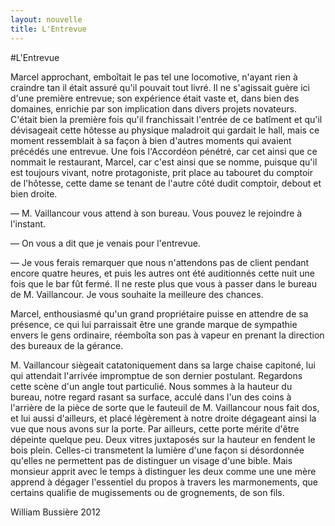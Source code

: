 ```yaml
---
layout: nouvelle
title: L'Entrevue
---
```

#L'Entrevue

Marcel approchant, emboîtait le pas tel une locomotive, n'ayant rien à craindre tan il était assuré qu'il pouvait tout livré. Il ne s'agissait guère ici d'une première entrevue; son expérience était vaste et, dans bien des domaines, enrichie par son implication dans divers projets novateurs. C'était bien la première fois qu'il franchissait l'entrée de ce batîment et qu'il dévisageait cette hôtesse au physique maladroit qui gardait le hall, mais ce moment ressemblait à sa façon à bien d'autres moments qui avaient précédés une entrevue. Une fois l'Accordéon pénétré, car cet ainsi que ce nommait le restaurant, Marcel, car c'est ainsi que se nomme, puisque qu'il est toujours vivant, notre protagoniste, prit place au tabouret du comptoir de l'hôtesse, cette dame se tenant de l'autre côté dudit comptoir, debout et bien droite.

&mdash; M. Vaillancour vous attend à son bureau. Vous pouvez le rejoindre à l'instant.

&mdash; On vous a dit que je venais pour l'entrevue.

&mdash; Je vous ferais remarquer que nous n'attendons pas de client pendant encore quatre heures, et puis les autres ont été auditionnés cette nuit une fois que le bar fût fermé. Il ne reste plus que vous à passer dans le bureau de M. Vaillancour. Je vous souhaite la meilleure des chances.

Marcel, enthousiasmé qu'un grand propriétaire puisse en attendre de sa présence, ce qui lui parraissait être une grande marque de sympathie envers le gens ordinaire, réemboîta son pas à vapeur en prenant la direction des bureaux de la gérance.

M. Vaillancour siègeait catatoniquement dans sa large chaise capitoné, lui qui attendait l'arrivée impromptue de son dernier postulant. Regardons cette scène d'un angle tout particulié. Nous sommes à la hauteur du bureau, notre regard rasant sa surface, acculé dans l'un des coins à l'arrière de la pièce de sorte que le fauteuil de M. Vaillancour nous fait dos, et lui aussi d'ailleurs, et placé légèrement à notre droite dégageant ainsi la vue que nous avons sur la porte. Par ailleurs, cette porte mérite d'être dépeinte quelque peu. Deux vitres juxtaposés sur la hauteur en fendent le bois plein. Celles-ci transmetent la lumière d'une façon si désordonnée qu'elles ne permettent pas de distinguer un visage d'une bible. Mais monsieur apprit avec le temps à distinguer les deux comme une une mère apprend à dégager l'essentiel du propos à travers les marmonements, que certains qualifie de mugissements ou de grognements, de son fils. 

<footer>William Bussière 2012</footer>